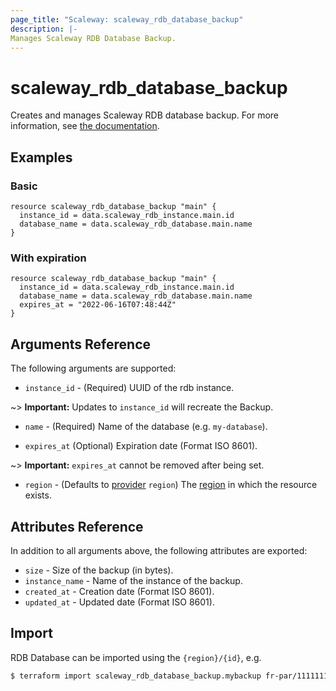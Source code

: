```yaml
---
page_title: "Scaleway: scaleway_rdb_database_backup"
description: |-
Manages Scaleway RDB Database Backup.
---
```


# scaleway_rdb_database_backup

Creates and manages Scaleway RDB database backup.
For more information, see [the documentation](https://developers.scaleway.com/en/products/rdb/api).

## Examples

### Basic

```hcl
resource scaleway_rdb_database_backup "main" {
  instance_id = data.scaleway_rdb_instance.main.id
  database_name = data.scaleway_rdb_database.main.name
}
```

### With expiration

```hcl
resource scaleway_rdb_database_backup "main" {
  instance_id = data.scaleway_rdb_instance.main.id
  database_name = data.scaleway_rdb_database.main.name
  expires_at = "2022-06-16T07:48:44Z"
}
```

## Arguments Reference

The following arguments are supported:

- `instance_id` - (Required) UUID of the rdb instance.

~> **Important:** Updates to `instance_id` will recreate the Backup.

- `name` - (Required) Name of the database (e.g. `my-database`).

- `expires_at` (Optional) Expiration date (Format ISO 8601).

~> **Important:** `expires_at` cannot be removed after being set.

- `region` - (Defaults to [provider](../index.md#region) `region`) The [region](../guides/regions_and_zones.md#regions) in which the resource exists.

## Attributes Reference

In addition to all arguments above, the following attributes are exported:

- `size` - Size of the backup (in bytes).
- `instance_name` - Name of the instance of the backup.
- `created_at` - Creation date (Format ISO 8601).
- `updated_at` - Updated date (Format ISO 8601).


## Import

RDB Database can be imported using the `{region}/{id}`, e.g.

```bash
$ terraform import scaleway_rdb_database_backup.mybackup fr-par/11111111-1111-1111-1111-111111111111
```
